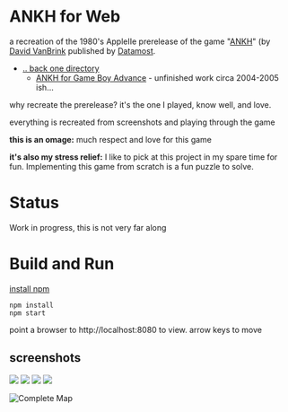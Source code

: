 # ANKH for Web

a recreation of the 1980's AppleIIe prerelease of the game "[ANKH](http://dvb.omino.com/dvb/software/ankh/index.html)" (by [David VanBrink](http://metareal.net/) published by [Datamost](https://en.wikipedia.org/wiki/Datamost).  

 * [.. back one directory](../../..) 
   * [ANKH for Game Boy Advance](../GameBoyAdvance) - unfinished work circa 2004-2005 ish...

why recreate the prerelease?  it's the one I played, know well, and love.

everything is recreated from screenshots and playing through the game

**this is an omage:**  much respect and love for this game

**it's also my stress relief:**  I like to pick at this project in my spare time for fun.  Implementing this game from scratch is a fun puzzle to solve.

# Status
Work in progress, this is not very far along

# Build and Run
[install npm](https://www.npmjs.com/get-npm)

```
npm install
npm start
```

point a browser to http://localhost:8080 to view.  arrow keys to move

## screenshots

![](../reference/screenshots/64rooms.an.adventure.in.the.metareal.world.png)
![](../reference/screenshots/room1x1.png)
![](../reference/screenshots/this.is.a.preliminary.version.png)
![](../reference/art/2767440-ankh_apple_ii_1_1.jpg)

![ [Complete Map](../reference/map/ankhmap.jpg) ](../reference/map/ankhmap-placement.gif)



